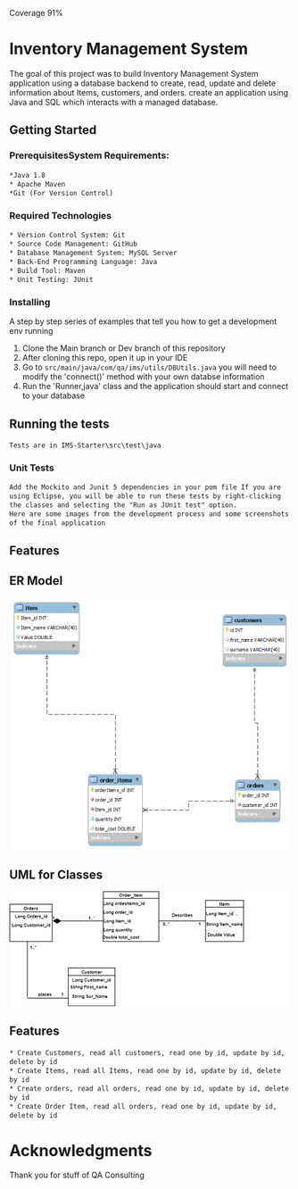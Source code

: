 Coverage 91%

# Inventory Management System

The goal of this project was to build Inventory Management System application using a database backend to create, read, update and delete information about Items, customers, and orders. 
create an application using Java and SQL which interacts with a managed database. 

## Getting Started
### PrerequisitesSystem Requirements:
    *Java 1.8
    * Apache Maven
    *Git (For Version Control)
    

### Required Technologies
	* Version Control System: Git
    * Source Code Management: GitHub
    * Database Management System: MySQL Server 
	* Back-End Programming Language: Java
    * Build Tool: Maven
	* Unit Testing: JUnit
	
###	Installing

A step by step series of examples that tell you how to get a development env running

1. Clone the Main branch or Dev branch of this repository
2. After cloning this repo, open it up in your IDE
3. Go to `src/main/java/com/qa/ims/utils/DBUtils.java` you will need to modify the 'connect()' method with
    your own databse information
4. Run the 'Runner,java' class and the application should start and connect to your database 
	
## Running the tests

	Tests are in IMS-Starter\src\test\java
### Unit Tests
	Add the Mockito and Junit 5 dependencies in your pom file If you are using Eclipse, you will be able to run these tests by right-clicking the classes and selecting the "Run as JUnit test" option.
	Here are some images from the development process and some screenshots of the final application 

## Features 
## ER Model

 ![alt tag](https://github.com/ametelwokil2472/IMS-Starter/blob/master/src/main/resources/PNG.png)

 ## UML for Classes 
 
 ![alt tag](https://github.com/ametelwokil2472/IMS-Starter/blob/master/src/main/resources/UML%20Diagram.png)
 	   
## Features
	* Create Customers, read all customers, read one by id, update by id, delete by id
	* Create Items, read all Items, read one by id, update by id, delete by id
	* Create orders, read all orders, read one by id, update by id, delete by id
	* Create Order Item, read all orders, read one by id, update by id, delete by id


# Acknowledgments

 Thank you for stuff of QA Consulting 